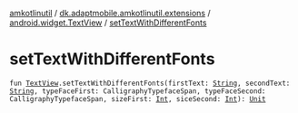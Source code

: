 [amkotlinutil](../../index.md) / [dk.adaptmobile.amkotlinutil.extensions](../index.md) / [android.widget.TextView](index.md) / [setTextWithDifferentFonts](set-text-with-different-fonts.md)

# setTextWithDifferentFonts

`fun `[`TextView`](https://developer.android.com/reference/android/widget/TextView.html)`.setTextWithDifferentFonts(firstText: `[`String`](https://kotlinlang.org/api/latest/jvm/stdlib/kotlin/-string/index.html)`, secondText: `[`String`](https://kotlinlang.org/api/latest/jvm/stdlib/kotlin/-string/index.html)`, typeFaceFirst: CalligraphyTypefaceSpan, typeFaceSecond: CalligraphyTypefaceSpan, sizeFirst: `[`Int`](https://kotlinlang.org/api/latest/jvm/stdlib/kotlin/-int/index.html)`, siceSecond: `[`Int`](https://kotlinlang.org/api/latest/jvm/stdlib/kotlin/-int/index.html)`): `[`Unit`](https://kotlinlang.org/api/latest/jvm/stdlib/kotlin/-unit/index.html)
